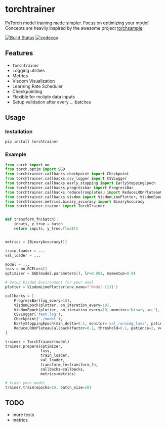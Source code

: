 # torchtrainer


PyTorch model training made simpler. Focus on optimizing your model! Concepts are heavily inspired by the awesome project [torchsample](https://github.com/ncullen93/torchsample). 

[![Build Status](https://travis-ci.com/VictorKuenstler/torchtrainer.svg?branch=master)](https://travis-ci.com/VictorKuenstler/torchtrainer)
[![codecov](https://codecov.io/gh/VictorKuenstler/torchtrainer/branch/master/graph/badge.svg)](https://codecov.io/gh/VictorKuenstler/torchtrainer)

## Features

* `Torchtrainer`
* Logging utilities
* Metrics
* Visdom Visualization
* Learning Rate Scheduler
* Checkpointing
* Flexible for muliple data inputs
* Setup validation after every ... batches

## Usage

### Installation

```bash
pip install torchtrainer
```


### Example

```python
from torch import nn
from torch.optim import SGD
from torchtrainer.callbacks.checkpoint import Checkpoint
from torchtrainer.callbacks.csv_logger import CSVLogger
from torchtrainer.callbacks.early_stopping import EarlyStoppingEpoch
from torchtrainer.callbacks.progressbar import ProgressBar
from torchtrainer.callbacks.reducelronplateau import ReduceLROnPlateauCallback
from torchtrainer.callbacks.visdom import VisdomLinePlotter, VisdomEpoch
from torchtrainer.metrics.binary_accuracy import BinaryAccuracy
from torchtrainer.trainer import TorchTrainer


def transform_fn(batch):
    inputs, y_true = batch
    return inputs, y_true.float()


metrics = [BinaryAccuracy()]

train_loader = ...
val_loader = ...

model = ...
loss = nn.BCELoss()
optimizer = SGD(model.parameters(), lr=0.001, momentum=0.9)

# Setup Visdom Environment for your modl
plotter = VisdomLinePlotter(env_name=f'Model {11}')

callbacks = [
    ProgressBar(log_every=10),
    VisdomEpoch(plotter, on_iteration_every=10),
    VisdomEpoch(plotter, on_iteration_every=10, monitor='binary_acc'),
    CSVLogger('test.log'),
    Checkpoint('./model'),
    EarlyStoppingEpoch(min_delta=0.1, monitor='val_running_loss', patience=10),
    ReduceLROnPlateauCallback(factor=0.1, threshold=0.1, patience=2, verbose=True)
]

trainer = TorchTrainer(model)
trainer.prepare(optimizer,
                loss,
                train_loader,
                val_loader,
                transform_fn=transform_fn,
                callbacks=callbacks,
                metrics=metrics)

# train your model
trainer.train(epochs=10, batch_size=10)
``` 

## TODO

- more tests
- metrics


## 

